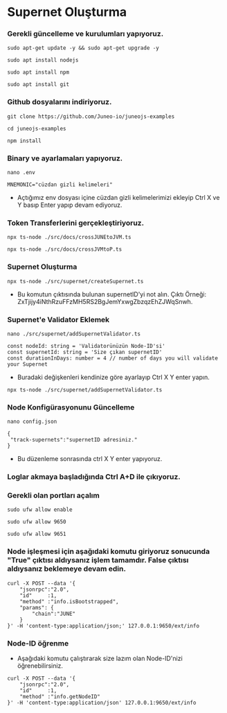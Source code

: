 # Supernet Oluşturma
### Gerekli güncelleme ve kurulumları yapıyoruz.
```
sudo apt-get update -y && sudo apt-get upgrade -y
```
```
sudo apt install nodejs
```
```
sudo apt install npm
```
```
sudo apt install git
```
### Github dosyalarını indiriyoruz.
```
git clone https://github.com/Juneo-io/juneojs-examples
```
```
cd juneojs-examples
```
```
npm install
```
### Binary ve ayarlamaları yapıyoruz.

```
nano .env
```

```
MNEMONIC="cüzdan gizli kelimeleri"
```
* Açtığımız env dosyası içine cüzdan gizli kelimelerimizi ekleyip Ctrl X ve Y basıp Enter yapıp devam ediyoruz.

### Token Transferlerini gerçekleştiriyoruz.
```
npx ts-node ./src/docs/crossJUNEtoJVM.ts
```
```
npx ts-node ./src/docs/crossJVMtoP.ts
```
### Supernet Oluşturma
```
npx ts-node ./src/supernet/createSupernet.ts
```
* Bu komutun çıktısında bulunan supernetID'yi not alın. Çıktı Örneği: ZxTjijy4iNthRzuFFzMH5RS2BgJemYxwgZbzqzEhZJWqSnwh.

### Supernet'e Validator Eklemek
```
nano ./src/supernet/addSupernetValidator.ts
```

```
const nodeId: string = 'Validatorünüzün Node-ID'si'
const supernetId: string = 'Size çıkan supernetID'
const durationInDays: number = 4 // number of days you will validate your Supernet
```
* Buradaki değişkenleri kendinize göre ayarlayıp Ctrl X Y enter yapın.

```
npx ts-node ./src/supernet/addSupernetValidator.ts
```

### Node Konfigürasyonunu Güncelleme

```
nano config.json
```
```
{
 "track-supernets":"supernetID adresiniz."
}
```
* Bu düzenleme sonrasında ctrl X Y enter yapıyoruz.

### Loglar akmaya başladığında Ctrl A+D ile çıkıyoruz.

### Gerekli olan portları açalım
```
sudo ufw allow enable
```
```
sudo ufw allow 9650
```
```
sudo ufw allow 9651 
```
### Node işleşmesi için aşağıdaki komutu giriyoruz sonucunda "True" çıktısı aldıysanız işlem tamamdır. False çıktısı aldıysanız beklemeye devam edin.
```
curl -X POST --data '{
    "jsonrpc":"2.0",
    "id"     :1,
    "method" :"info.isBootstrapped",
    "params": {
        "chain":"JUNE"
    }
}' -H 'content-type:application/json;' 127.0.0.1:9650/ext/info
```

### Node-ID öğrenme

* Aşağıdaki komutu çalıştırarak size lazım olan Node-ID'nizi öğrenebilirsiniz.
```
curl -X POST --data '{
    "jsonrpc":"2.0",
    "id"     :1,
    "method" :"info.getNodeID"
}' -H 'content-type:application/json' 127.0.0.1:9650/ext/info
```
